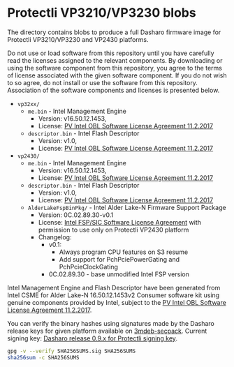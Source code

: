 # Protectli VP3210/VP3230 blobs

The directory contains blobs to produce a full Dasharo firmware image
for Protectli VP3210/VP3230 and VP2430 platforms.

Do not use or load software from this repository until you have carefully read
the licenses assigned to the relevant components. By downloading or using the
software component from this repository, you agree to the terms of license
associated with the given software component. If you do not wish to so agree,
do not install or use the software from this repository. Association of the
software components and licenses is presented below.

* `vp32xx/`
  * `me.bin` - Intel Management Engine
    * Version: v16.50.12.1453,
    * License: [PV Intel OBL Software License Agreement 11.2.2017][INTEL SLA]
  * `descriptor.bin` - Intel Flash Descriptor
    * Version: v1.0,
    * License: [PV Intel OBL Software License Agreement 11.2.2017][INTEL SLA]
* `vp2430/`
  * `me.bin` - Intel Management Engine
    * Version: v16.50.12.1453,
    * License: [PV Intel OBL Software License Agreement 11.2.2017][INTEL SLA]
  * `descriptor.bin` - Intel Flash Descriptor
    * Version: v1.0,
    * License: [PV Intel OBL Software License Agreement 11.2.2017][INTEL SLA]
  * `AlderLakeFspBinPkg/` - Intel Alder Lake-N Firmware Support Package
    * Version: 0C.02.89.30-v0.1
    * License: [Intel FSP/SIC Software License Agreement][INTEL FSP SIC SLA]
      with permission to use only on Protectli VP2430 platform
    * Changelog:
      * v0.1:
        * Always program CPU features on S3 resume
        * Add support for PchPciePowerGating and PchPcieClockGating
      * 0C.02.89.30 - base unmodified Intel FSP version

Intel Management Engine and Flash Descriptor have been generated from Intel
CSME for Alder Lake-N 16.50.12.1453v2 Consumer software kit using genuine
components provided by Intel, subject to the
[PV Intel OBL Software License Agreement 11.2.2017][INTEL SLA].

You can verify the binary hashes using signatures made by the Dasharo release
keys for given platform available on [3mdeb-secpack](https://github.com/3mdeb/3mdeb-secpack).
Current signing key: [Dasharo release 0.9.x for Protectli signing key][KEY].

```bash
gpg -v --verify SHA256SUMS.sig SHA256SUMS
sha256sum -c SHA256SUMS
```

[INTEL SLA]: ../../licenses/pv%20intel%20obl%20software%20license%20agreement%2011.2.2017.pdf
[INTEL FSP SIC SLA]: ../../licenses/INTEL_FSP_SIC_LICENSE.txt
[KEY]: https://github.com/3mdeb/3mdeb-secpack/blob/master/customer-keys/protectli/release-keys/dasharo-release-0.9.x-for-protectli-signing-key.asc
